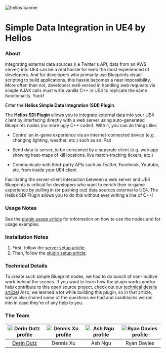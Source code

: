 ![helios banner](http://i.imgur.com/S16v4Ux.png)

# Simple Data Integration in UE4 by Helios

### About
Integrating external data sources (i.e Twitter's API, data from an AWS server) into UE4 can be a real hassle for even the most experienced of developers. And for developers who primarily use Blueprints visual-scripting to build applications, this hassle becomes a near impossibility. More often than not, developers well-versed in handling web requests via simple AJAX calls must write vanilla C++ in UE4 to replicate the same functionality. Yuck!

Enter the **Helios Simple Data Integration (SDI) Plugin**.

The **Helios SDI Plugin** allows you to integrate external data into your UE4 client by interfacing directly with a web server using auto-generated Blueprints nodes (no more ugly C++ code!). With it, you can do things like:

- Control an in-game experience via an internet-connected device (e.g. changing lighting, weather, etc.) such as an iPad

- Send data to server, to be consumed by a separate client (e.g. web app showing heat-maps of kill locations, live match-tracking tickers, etc.)

- Communicate with third-party APIs such as Twitter, Facebook, Youtube, etc. from inside your UE4 client

Facilitating the server-client interaction between a web server and UE4 Blueprints is critical for developers who want to enrich their in-game experience by pulling in (or pushing out) data sources external to UE4. The Helios SDI Plugin allows you to do this without ever writing a line of C++!

### Usage Notes
See the [plugin usage article](https://github.com/HeliosOrg/SimpleDataIntegration/wiki/Plugin-Usage) for information on how to use the nodes and for usage examples.

### Installation Notes
1. First, follow the [server setup article](https://github.com/HeliosOrg/SimpleDataIntegration/wiki/Server-Setup).
2. Then, follow the [plugin setup article](https://github.com/HeliosOrg/SimpleDataIntegration/wiki/Plugin-Setup).

### Technical Details
To create such simple Blueprint nodes, we had to do bunch of non-inuitive work behind the scenes. If you want to learn how the plugin works and/or help contribute to this open source project, check out our [technical details article](https://github.com/HeliosOrg/SimpleDataIntegration/wiki/Technical-Details)! Also, we learned a lot while building this plugin, so in that article, we've also shared some of the questions we had and roadblocks we ran into in case they're of any help to you.
 
### The Team

| ![Derin Dutz profile](http://i.imgur.com/Y36vNH9.png) | ![Dennis Xu profile](http://i.imgur.com/txhQ4W2.png) | ![Ash Ngu profile](http://i.imgur.com/Lc5IIkR.png) | ![Ryan Davies profile](http://i.imgur.com/a7XueIR.png) |
|:---:|:---:|:---:|:---:|
| [Derin Dutz](http://derindutz.com/) | Dennis Xu | Ash Ngu | Ryan Davies |

